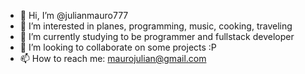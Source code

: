 - 👋 Hi, I’m @julianmauro777
- 👀 I’m interested in planes, programming, music, cooking, traveling
- 🌱 I’m currently studying to be programmer and fullstack developer
- 💞️ I’m looking to collaborate on some projects :P
- 📫 How to reach me: maurojulian@gmail.com

<!---
julianmauro777/julianmauro777 is a ✨ special ✨ repository because its `README.md` (this file) appears on your GitHub profile.
You can click the Preview link to take a look at your changes.
--->
